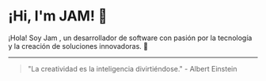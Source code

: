 # ¡Hi, I'm JAM! 👋

¡Hola! Soy Jam , un desarrollador de software con pasión por la tecnología y la creación de soluciones innovadoras. 🚀

<!--
## Sobre mí

- 🌱 Actualmente estoy aprendiendo **Google Apps Script**, **Node.js**, y explorando cómo funcionan las **redes neuronales**.
- 💻 Me encanta automatizar tareas y trabajar en proyectos relacionados con **JavaScript** y otros lenguajes de programación.
  

## Proyectos destacados

- 📝 **[Proyecto 1](#)** - Descripción breve del proyecto.
- 📊 **[Proyecto 2](#)** - Descripción breve del proyecto.
- 🎮 **[Videojuego](#)** - Un juego en desarrollo que incluye dilemas y decisiones importantes.
-

## Conectemos 🚀

- 💼 [LinkedIn](https://www.linkedin.com/in/jam-piere-molina-salazar-796914285/)
- 📫 Contáctame en: jampieremolinasalazar@gmail.com
- -->
---
> "La creatividad es la inteligencia divirtiéndose." - Albert Einstein

<!--
**jammolinaa/jammolinaa** is a ✨ _special_ ✨ repository because its `README.md` (this file) appears on your GitHub profile.
-->
